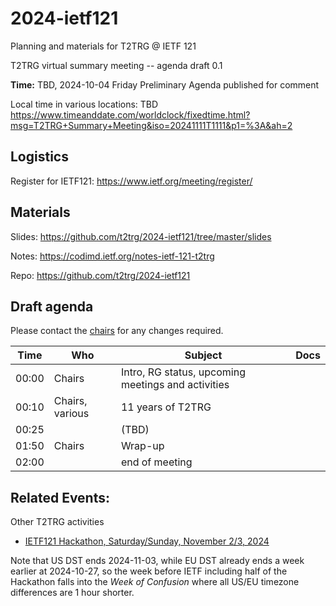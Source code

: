 # 2024-ietf121
Planning and materials for T2TRG @ IETF 121

T2TRG virtual summary meeting -- agenda draft 0.1

**Time:** TBD, 2024-10-04 Friday Preliminary Agenda published for comment

Local time in various locations: TBD <https://www.timeanddate.com/worldclock/fixedtime.html?msg=T2TRG+Summary+Meeting&iso=20241111T1111&p1=%3A&ah=2>

## Logistics

Register for IETF121: <https://www.ietf.org/meeting/register/>

## Materials

Slides: <https://github.com/t2trg/2024-ietf121/tree/master/slides>

Notes: <https://codimd.ietf.org/notes-ietf-121-t2trg>

Repo: <https://github.com/t2trg/2024-ietf121>

## Draft agenda

Please contact the [chairs][] for any changes required.

|  Time | Who             | Subject                                            | Docs |
|-------|-----------------|----------------------------------------------------|------|
| 00:00 | Chairs          | Intro, RG status, upcoming meetings and activities |      |
| 00:10 | Chairs, various | 11 years of T2TRG                                  |      |
| 00:25 |                 | (TBD)                                              |      |
| 01:50 | Chairs          | Wrap-up                                            |      |
| 02:00 |                 | end of meeting                                     |      |

[WISHI]: https://github.com/t2trg/wishi/wiki/Agenda-items
[restiot]: https://tools.ietf.org/html/draft-irtf-t2trg-rest-iot
[chairs]: mailto:t2trg-chairs@irtf.org
[iotschemacg]: https://www.w3.org/community/iotschema/
[W3CWoT]: https://www.w3.org/WoT/
[edge]: https://tools.ietf.org/html/draft-irtf-t2trg-iot-edge
[sboot]: https://datatracker.ietf.org/doc/html/draft-sarikaya-t2trg-sbootstrapping-11
[idevid]: https://tools.ietf.org/html/draft-richardson-t2trg-idevid-considerations-01

## Related Events:

Other T2TRG activities

* [IETF121 Hackathon, Saturday/Sunday, November 2/3, 2024][Hackathon]

[Hackathon]: https://ietf.org/

Note that US DST ends 2024-11-03, while EU DST already ends a week
earlier at 2024-10-27, so the week before IETF including half of the
Hackathon falls into the *Week of Confusion* where all US/EU timezone
differences are 1 hour shorter.
